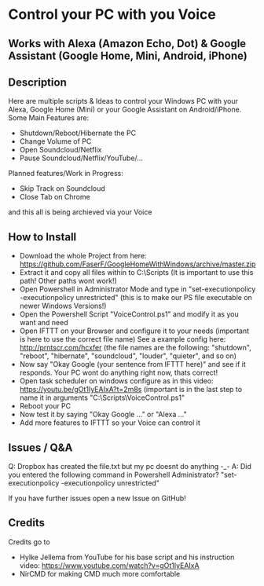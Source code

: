 # Control your PC with you Voice
## Works with Alexa (Amazon Echo, Dot) & Google Assistant (Google Home, Mini, Android, iPhone)

## Description

Here are multiple scripts &amp; Ideas to control your Windows PC with your Alexa, Google Home (Mini) or your Google Assistant on Android/iPhone.
Some Main Features are:
- Shutdown/Reboot/Hibernate the PC
- Change Volume of PC
- Open Soundcloud/Netflix
- Pause Soundcloud/Netflix/YouTube/...

Planned features/Work in Progress:
- Skip Track on Soundcloud
- Close Tab on Chrome

and this all is being archieved via your Voice


## How to Install

- Download the whole Project from here: https://github.com/FaserF/GoogleHomeWithWindows/archive/master.zip
- Extract it and copy all files within to C:\Scripts (It is important to use this path! Other paths wont work!)
- Open Powershell in Administrator Mode and type in "set-executionpolicy -executionpolicy unrestricted" (this is to make our PS file executable on newer Windows Versions!)
- Open the Powershell Script "VoiceControl.ps1" and modify it as you want and need
- Open IFTTT on your Browser and configure it to your needs (important is here to use the correct file name)
See a example config here: http://prntscr.com/hcxfer (the file names are the following: "shutdown", "reboot", "hibernate", "soundcloud", "louder", "quieter", and so on)
- Now say "Okay Google (your sentence from IFTTT here)" and see if it responds. Your PC wont do anything right now, thats correct!
- Open task scheduler on windows configure as in this video: https://youtu.be/gOt1IyEAIxA?t=2m8s (important is in the last step to name it in arguments "C:\Scripts\VoiceControl.ps1"
- Reboot your PC
- Now test it by saying "Okay Google ..." or "Alexa ..."
- Add more features to IFTTT so your Voice can control it

## Issues / Q&A

Q: Dropbox has created the file.txt but my pc doesnt do anything -_-
A: Did you entered the following command in Powershell Administrator? "set-executionpolicy -executionpolicy unrestricted"

If you have further issues open a new Issue on GitHub!

## Credits
Credits go to 
- Hylke Jellema from YouTube for his base script and his instruction video: https://www.youtube.com/watch?v=gOt1IyEAIxA
- NirCMD for making CMD much more comfortable